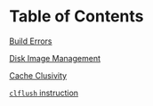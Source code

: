 # Table of Contents

[Build Errors](build.md)

[Disk Image Management](disk_img.md)

[Cache Clusivity](clusivity.md)

[`clflush` instruction](clflush.md)
